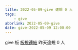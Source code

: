 ```yaml
---
title: 2022-05-09-give 違規 0 人
tags:
    - give
abbrlink: 2022-05-09-give
date: give-2022-05-09 12:00:00
---
```

give 板 [板規連結](https://www.ptt.cc/bbs/give/M.1612495900.A.C32.html)
昨天違規 0 人
